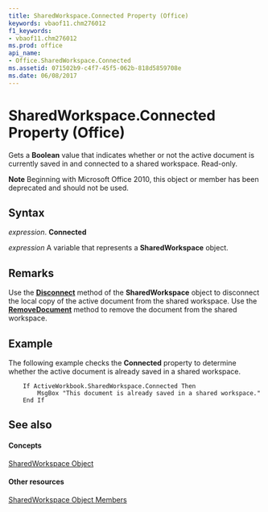 ```yaml
---
title: SharedWorkspace.Connected Property (Office)
keywords: vbaof11.chm276012
f1_keywords:
- vbaof11.chm276012
ms.prod: office
api_name:
- Office.SharedWorkspace.Connected
ms.assetid: 071502b9-c4f7-45f5-062b-818d5859708e
ms.date: 06/08/2017
---
```



# SharedWorkspace.Connected Property (Office)

Gets a **Boolean** value that indicates whether or not the active document is currently saved in and connected to a shared workspace. Read-only.


 **Note**  Beginning with Microsoft Office 2010, this object or member has been deprecated and should not be used.


## Syntax

 _expression_. **Connected**

 _expression_ A variable that represents a **SharedWorkspace** object.


## Remarks

Use the **[Disconnect](sharedworkspace-disconnect-method-office.md)** method of the **SharedWorkspace** object to disconnect the local copy of the active document from the shared workspace. Use the **[RemoveDocument](sharedworkspace-removedocument-method-office.md)** method to remove the document from the shared workspace.


## Example

The following example checks the **Connected** property to determine whether the active document is already saved in a shared workspace.


```
    If ActiveWorkbook.SharedWorkspace.Connected Then 
        MsgBox "This document is already saved in a shared workspace." 
    End If 

```


## See also


#### Concepts


[SharedWorkspace Object](sharedworkspace-object-office.md)
#### Other resources


[SharedWorkspace Object Members](sharedworkspace-members-office.md)

